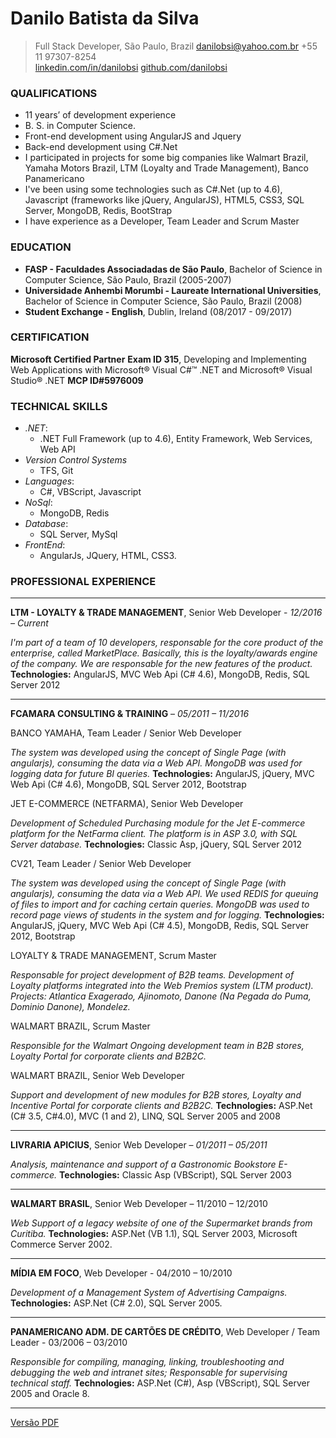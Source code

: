 
# Danilo Batista da Silva
>Full Stack Developer, São Paulo, Brazil
>danilobsi@yahoo.com.br
>+55 11 97307-8254  
>[linkedin.com/in/danilobsi](https://www.linkedin.com/in/danilobsi)
>[github.com/danilobsi](https://github.com/danilobsi)


### QUALIFICATIONS

- 11 years’ of development experience
- B. S. in Computer Science.
- Front-end development using AngularJS and Jquery
- Back-end development using C#.Net
- I participated in projects for some big companies like Walmart Brazil, Yamaha Motors Brazil, LTM (Loyalty and Trade Management), Banco Panamericano
- I've been using some technologies such as C#.Net (up to 4.6), Javascript (frameworks like jQuery, AngularJS), HTML5, CSS3, SQL Server, MongoDB, Redis, BootStrap
- I have experience as a Developer, Team Leader and Scrum Master


### EDUCATION

- **FASP - Faculdades Associadadas de São Paulo**, Bachelor of Science in Computer Science, São Paulo, Brazil (2005-2007)
- **Universidade Anhembi Morumbi - Laureate International Universities**, Bachelor of Science in Computer Science, São Paulo, Brazil (2008)
- **Student Exchange - English**, Dublin, Ireland (08/2017 - 09/2017)


### CERTIFICATION

**Microsoft Certified Partner**
**Exam ID 315**, Developing and Implementing Web Applications with Microsoft® Visual C#™ .NET and Microsoft® Visual Studio® .NET
**MCP ID#5976009**


### TECHNICAL SKILLS

- *.NET*:
    - .NET Full Framework (up to 4.6), Entity Framework, Web Services, Web API
- *Version Control Systems*
    - TFS, Git 
- *Languages*:
    - C#, VBScript, Javascript
- *NoSql*:
    - MongoDB, Redis
- *Database*:
    - SQL Server, MySql
- *FrontEnd*:
    - AngularJs, JQuery, HTML, CSS3.

### PROFESSIONAL EXPERIENCE

---
**LTM - LOYALTY & TRADE MANAGEMENT**, Senior Web Developer - *12/2016 – Current*

*I'm part of a team of 10 developers, responsable for the core product of the enterprise, called MarketPlace. Basically, this is the loyalty/awards engine of the company. We are responsable for the new features of the product.*
**Technologies:** AngularJS, MVC Web Api (C# 4.6), MongoDB, Redis, SQL Server 2012

---
**FCAMARA CONSULTING & TRAINING** – *05/2011 – 11/2016*

BANCO YAMAHA, Team Leader / Senior Web Developer

*The system was developed using the concept of Single Page (with angularjs), consuming the data via a Web API. MongoDB was used for logging data for future BI queries.*
**Technologies:** AngularJS, jQuery, MVC Web Api (C# 4.6), MongoDB, SQL Server 2012, Bootstrap

JET E-COMMERCE (NETFARMA), Senior Web Developer

*Development of Scheduled Purchasing module for the Jet E-commerce platform for the NetFarma client. The platform is in ASP 3.0, with SQL Server database.*
**Technologies:** Classic Asp, jQuery, SQL Server 2012

CV21, Team Leader / Senior Web Developer

*The system was developed using the concept of Single Page (with angularjs), consuming the data via a Web API. We used REDIS for queuing of files to import and for caching certain queries. MongoDB was used to record page views of students in the system and for logging.*
**Technologies:** AngularJS, jQuery, MVC Web Api (C# 4.5), MongoDB, Redis,
SQL Server 2012, Bootstrap

LOYALTY & TRADE MANAGEMENT, Scrum Master

*Responsable for project development of B2B teams. Development of Loyalty platforms integrated into the Web Premios system (LTM product). Projects: Atlantica Exagerado, Ajinomoto, Danone (Na Pegada do Puma, Dominio Danone), Mondelez.*

WALMART BRAZIL, Scrum Master

*Responsible for the Walmart Ongoing development team in B2B stores, Loyalty Portal for corporate clients and B2B2C.*

WALMART BRAZIL, Senior Web Developer

*Support and development of new modules for B2B stores, Loyalty and Incentive Portal for corporate clients and B2B2C.*
**Technologies:** ASP.Net (C# 3.5, C#4.0), MVC (1 and 2), LINQ, SQL Server
2005 and 2008

---
**LIVRARIA APICIUS**, Senior Web Developer – *01/2011 – 05/2011*

*Analysis, maintenance and support of a Gastronomic Bookstore E-commerce.*
**Technologies:** Classic Asp (VBScript), SQL Server 2003

---
**WALMART BRASIL**, Senior Web Developer – 11/2010 – 12/2010

*Web Support of a legacy website of one of the Supermarket brands from Curitiba.*
**Technologies:** ASP.Net (VB 1.1), SQL Server 2003, Microsoft Commerce
Server 2002.

---
**MÍDIA EM FOCO**, Web Developer - 04/2010 – 10/2010

*Development of a Management System of Advertising Campaigns.*
**Technologies:** ASP.Net (C# 2.0), SQL Server 2005.

---
**PANAMERICANO ADM. DE CARTÕES DE CRÉDITO**, Web Developer / Team Leader - 03/2006 – 03/2010

*Responsible for compiling, managing, linking, troubleshooting and debugging the web and intranet sites; Responsable for supervising technical staff.*
**Technologies:** ASP.Net (C#), Asp (VBScript), SQL Server 2005 and Oracle 8.

---

[Versão PDF](https://gitprint.com/danilobsi/resume/blob/master/README.md?download)